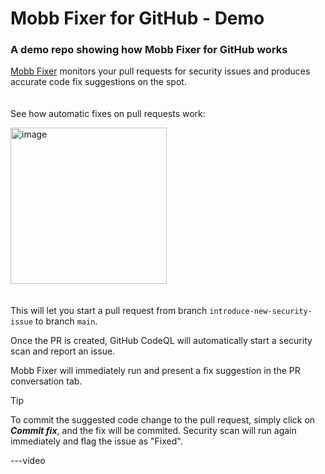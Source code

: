 # Mobb Fixer for GitHub - Demo
### A demo repo showing how Mobb Fixer for GitHub works

[Mobb Fixer](https://app.mobb.ai/github-fixer) monitors your pull requests for security issues and produces accurate code fix suggestions on the spot.
\
\
\
See how automatic fixes on pull requests work:

[<img width="250" alt="image" src="https://github.com/tomer-mobb/Mobb-Fixer-Demo-CodeQL/assets/132216976/12a95453-f72e-4cf0-932f-db5f3be405a2">](/../../compare/main...introduce-new-security-issue)
\
\
\
This will let you start a pull request from branch `introduce-new-security-issue` to branch `main`.

Once the PR is created, GitHub CodeQL will automatically start a security scan and report an issue.

Mobb Fixer will immediately run and present a fix suggestion in the PR conversation tab.

> [!TIP]
> To commit the suggested code change to the pull request, simply click on ***Commit fix***, and the fix will be commited. Security scan will run again immediately and flag the issue as "Fixed".




---video
